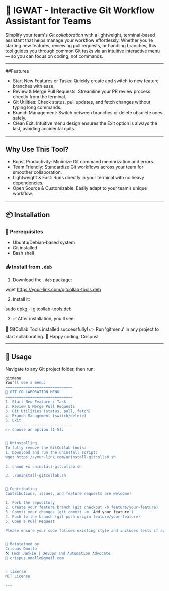 # 🚀 IGWAT - Interactive Git Workflow Assistant for Teams

Simplify your team's *Git collaboration* with a lightweight, terminal-based assistant that helps manage your workflow effortlessly. Whether you're starting new features, reviewing pull requests, or handling branches, this tool guides you through common Git tasks via an intuitive interactive menu — so you can focus on coding, not commands.  

---
##Features

- Start New Features or Tasks: Quickly create and switch to new feature branches with ease.
- Review & Merge Pull Requests: Streamline your PR review process directly from the terminal.
- Git Utilities: Check status, pull updates, and fetch changes without typing long commands.
- Branch Management: Switch between branches or delete obsolete ones safely.
- Clean Exit: Intuitive menu design ensures the Exit option is always the last, avoiding accidental quits.

---
## Why Use This Tool?
- Boost Productivity: Minimize Git command memorization and errors.
- Team Friendly: Standardize Git workflows across your team for smoother collaboration.
- Lightweight & Fast: Runs directly in your terminal with no heavy dependencies.
- Open Source & Customizable: Easily adapt to your team’s unique workflow.

---
## 📦 Installation

### 🔧 Prerequisites

- Ubuntu/Debian-based system
- Git installed
- Bash shell

### 📥 Install from `.deb`

1. Download the `.deb` package:

wget https://your-link.com/gitcollab-tools.deb

2. Install it:

sudo dpkg -i gitcollab-tools.deb

3. ✅ After installation, you'll see:

🎉 GitCollab Tools installed successfully!
👉 Run 'gitmenu' in any project to start collaborating.
🚀 Happy coding, Crispus!

---

## 🚀 Usage

Navigate to any Git project folder, then run:

```bash
gitmenu
You'll see a menu:
==============================
🚀 GIT COLLABORATION MENU
==============================
1. Start New Feature / Task
2. Review & Merge Pull Requests
3. Git Utilities (status, pull, fetch)
4. Branch Management (switch/delete)
5. Exit
------------------------------
👉 Choose an option [1-5]:


🧹 Uninstalling
To fully remove the GitCollab tools:
1. Download and run the uninstall script:
wget https://your-link.com/uninstall-gitcollab.sh

2. chmod +x uninstall-gitcollab.sh

3. ./uninstall-gitcollab.sh


🤝 Contributing
Contributions, issues, and feature requests are welcome!

1. Fork the repository
2. Create your feature branch (git checkout -b feature/your-feature)
3. Commit your changes (git commit -m 'Add your feature')
4. Push to the branch (git push origin feature/your-feature)
5. Open a Pull Request

Please ensure your code follows existing style and includes tests if applicable.


🙌 Maintained by
Crispus Omollo
🛠️ Tech Junkie | DevOps and Automation Advocate
📧 crispus.omollo@gmail.com


💡 License
MIT License

---


